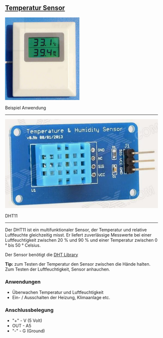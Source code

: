 ## [Temperatur Sensor](http://de.wikipedia.org/wiki/Temperatursensor) 

![](../../images/sensors/TemperatureSensorUse.png)

Beispiel Anwendung

- - -

![](../../images/sensors/TemperatureSensor.png)

DHT11

- - -

Der DHT11 ist ein multifunktionaler Sensor, der Temperatur und relative Luftfeuchte gleichzeitig misst. Er liefert zuverlässige Messwerte bei einer Luftfeuchtigkeit zwischen 20 % und 90 % und einer Temperatur zwischen 0 ° bis 50 ° Celsius.

Der Sensor benötigt die [DHT Library](http://developer.mbed.org/teams/components/code/DHT/)

**Tip:** zum Testen der Temperatur den Sensor zwischen die Hände halten. Zum Testen der Luftfeuchtigkeit, Sensor anhauchen.

### Anwendungen 

*   Überwachen Temperatur und Luftfeuchtigkeit
*   Ein- / Ausschalten der Heizung, Klimaanlage etc.

### Anschlussbelegung 

*   "+" - V (5 Volt)
*   OUT - A5
*   "-" - G (Ground)